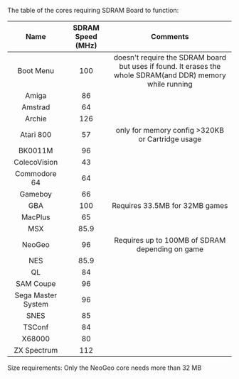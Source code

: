 The table of the cores requiring SDRAM Board to function:

| Name | SDRAM Speed (MHz) | Comments |
|:---:|:---:|:---:|
| Boot Menu | 100 | doesn't require the SDRAM board but uses if found. It erases the whole SDRAM(and DDR) memory while running |
| Amiga | 86 |
| Amstrad | 64 |
| Archie | 126 |
| Atari 800 | 57 | only for memory config >320KB or Cartridge usage
| BK0011M | 96 |
| ColecoVision | 43 |
| Commodore 64 | 64 |
| Gameboy | 66 |
| GBA | 100 | Requires 33.5MB for 32MB games
| MacPlus | 65 |
| MSX | 85.9 |
| NeoGeo | 96 | Requires up to 100MB of SDRAM depending on game
| NES | 85.9 |
| QL | 84 |
| SAM Coupe | 96 |
| Sega Master System | 96 |
| SNES | 85 |
| TSConf | 84 |
| X68000 | 80 |
| ZX Spectrum | 112 |

Size requirements: Only the NeoGeo core needs more than 32 MB
